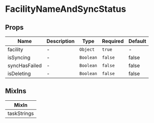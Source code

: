 # FacilityNameAndSyncStatus

## Props

<!-- @vuese:FacilityNameAndSyncStatus:props:start -->
|Name|Description|Type|Required|Default|
|---|---|---|---|---|
|facility|-|`Object`|`true`|-|
|isSyncing|-|`Boolean`|`false`|false|
|syncHasFailed|-|`Boolean`|`false`|false|
|isDeleting|-|`Boolean`|`false`|false|

<!-- @vuese:FacilityNameAndSyncStatus:props:end -->


## MixIns

<!-- @vuese:FacilityNameAndSyncStatus:mixIns:start -->
|MixIn|
|---|
|taskStrings|

<!-- @vuese:FacilityNameAndSyncStatus:mixIns:end -->
